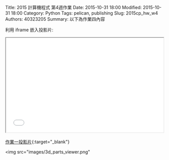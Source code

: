 Title: 2015 計算機程式 第4週作業
Date: 2015-10-31 18:00
Modified: 2015-10-31 18:00
Category: Python
Tags: pelican, publishing
Slug: 2015cp_hw_w4
Authors: 40323205
Summary: 以下為作業四內容

利用 iframe 嵌入投影片:

<iframe src="simplest2.html" width="500" height="300"></iframe>

[作業一投影片](simplest2.html){:target="_blank"}

<img src="images/3d_parts_viewer.png"</img>